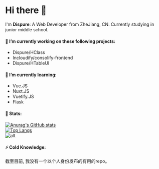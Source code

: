 # Hi there 👋

I'm **Dispure**: A Web Developer from ZheJiang, CN. Currently studying in junior middle school.

#### 🔭 I’m currently working on these following projects:
- Dispure/HClass  
- Incloudify/consolify-frontend  
- Dispure/HTableUI
#### 🌱 I’m currently learning:
- Vue.JS
- Nuxt.JS
- Vuetify.JS
- Flask
#### 💫 Stats:
[![Anurag's GitHub stats](https://github-readme-stats.vercel.app/api?username=Dispure)](https://github.com/anuraghazra/github-readme-stats)  
[![Top Langs](https://github-readme-stats.vercel.app/api/top-langs/?username=Dispure&hide=html)](https://github.com/anuraghazra/github-readme-stats)  
![alt](https://github-profile-summary-cards.vercel.app/api/cards/profile-details?username=Dispure)
#### ⚡ Cold Knowledge:
截至目前, 我没有一个以个人身份发布的有用的repo。

